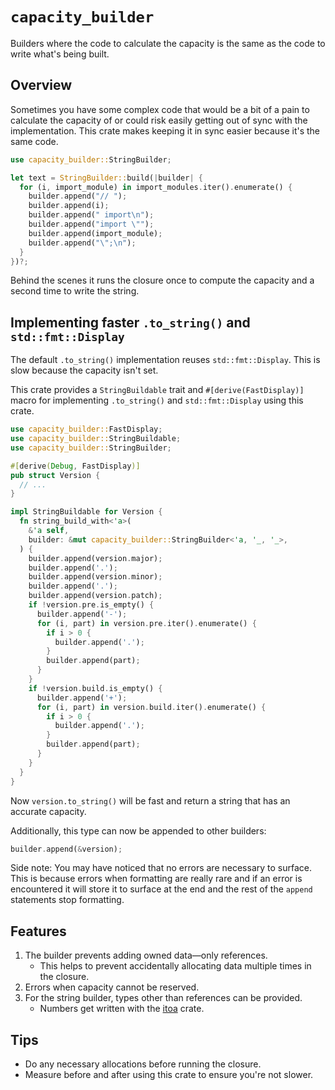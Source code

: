 # `capacity_builder`

Builders where the code to calculate the capacity is the same as the code to
write what's being built.

## Overview

Sometimes you have some complex code that would be a bit of a pain to calculate
the capacity of or could risk easily getting out of sync with the
implementation. This crate makes keeping it in sync easier because it's the same
code.

```rs
use capacity_builder::StringBuilder;

let text = StringBuilder::build(|builder| {
  for (i, import_module) in import_modules.iter().enumerate() {
    builder.append("// ");
    builder.append(i);
    builder.append(" import\n");
    builder.append("import \"");
    builder.append(import_module);
    builder.append("\";\n");
  }
})?;
```

Behind the scenes it runs the closure once to compute the capacity and a second
time to write the string.

## Implementing faster `.to_string()` and `std::fmt::Display`

The default `.to_string()` implementation reuses `std::fmt::Display`. This is
slow because the capacity isn't set.

This crate provides a `StringBuildable` trait and `#[derive(FastDisplay)]` macro
for implementing `.to_string()` and `std::fmt::Display` using this crate.

```rs
use capacity_builder::FastDisplay;
use capacity_builder::StringBuildable;
use capacity_builder::StringBuilder;

#[derive(Debug, FastDisplay)]
pub struct Version {
  // ...
}

impl StringBuildable for Version {
  fn string_build_with<'a>(
    &'a self,
    builder: &mut capacity_builder::StringBuilder<'a, '_, '_>,
  ) {
    builder.append(version.major);
    builder.append('.');
    builder.append(version.minor);
    builder.append('.');
    builder.append(version.patch);
    if !version.pre.is_empty() {
      builder.append('-');
      for (i, part) in version.pre.iter().enumerate() {
        if i > 0 {
          builder.append('.');
        }
        builder.append(part);
      }
    }
    if !version.build.is_empty() {
      builder.append('+');
      for (i, part) in version.build.iter().enumerate() {
        if i > 0 {
          builder.append('.');
        }
        builder.append(part);
      }
    }
  }
}
```

Now `version.to_string()` will be fast and return a string that has an accurate
capacity.

Additionally, this type can now be appended to other builders:

```rs
builder.append(&version);
```

Side note: You may have noticed that no errors are necessary to surface. This is
because errors when formatting are really rare and if an error is encountered it
will store it to surface at the end and the rest of the `append` statements stop
formatting.

## Features

1. The builder prevents adding owned data—only references.
   - This helps to prevent accidentally allocating data multiple times in the
     closure.
1. Errors when capacity cannot be reserved.
1. For the string builder, types other than references can be provided.
   - Numbers get written with the [itoa](https://crates.io/crates/itoa) crate.

## Tips

- Do any necessary allocations before running the closure.
- Measure before and after using this crate to ensure you're not slower.
